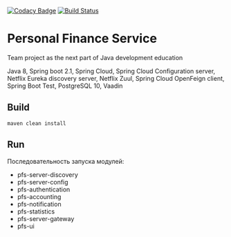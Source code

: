 [![Codacy Badge](https://api.codacy.com/project/badge/Grade/c5ca9f8ec0f948d58ef53abd6fb1ee2e)](https://www.codacy.com/app/skubatko/gb-personal-finance?utm_source=github.com&amp;utm_medium=referral&amp;utm_content=skubatko/gb-personal-finance&amp;utm_campaign=Badge_Grade)
[![Build Status](https://travis-ci.org/skubatko/gb-personal-finance.svg?branch=develop)](https://travis-ci.org/skubatko/gb-personal-finance)
# Personal Finance Service
Team project as the next part of Java development education

Java 8, Spring boot 2.1, Spring Cloud, Spring Cloud Configuration server, Netflix Eureka discovery server, Netflix Zuul, Spring Cloud OpenFeign client, Spring Boot Test, PostgreSQL 10, Vaadin

## Build
`maven clean install`

## Run
Последовательность запуска модулей:
* pfs-server-discovery
* pfs-server-config
* pfs-authentication
* pfs-accounting
* pfs-notification
* pfs-statistics
* pfs-server-gateway
* pfs-ui

